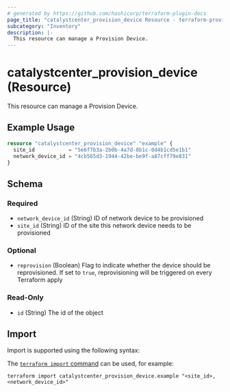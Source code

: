 ```yaml
---
# generated by https://github.com/hashicorp/terraform-plugin-docs
page_title: "catalystcenter_provision_device Resource - terraform-provider-catalystcenter"
subcategory: "Inventory"
description: |-
  This resource can manage a Provision Device.
---
```


# catalystcenter_provision_device (Resource)

This resource can manage a Provision Device.

## Example Usage

```terraform
resource "catalystcenter_provision_device" "example" {
  site_id           = "5e6f7b3a-2b0b-4a7d-8b1c-0d4b1cd5e1b1"
  network_device_id = "4cb565d3-1944-42be-be9f-a87cff79e831"
}
```

<!-- schema generated by tfplugindocs -->
## Schema

### Required

- `network_device_id` (String) ID of network device to be provisioned
- `site_id` (String) ID of the site this network device needs to be provisioned

### Optional

- `reprovision` (Boolean) Flag to indicate whether the device should be reprovisioned. If set to `true`, reprovisioning will be triggered on every Terraform apply

### Read-Only

- `id` (String) The id of the object

## Import

Import is supported using the following syntax:

The [`terraform import` command](https://developer.hashicorp.com/terraform/cli/commands/import) can be used, for example:

```shell
terraform import catalystcenter_provision_device.example "<site_id>,<network_device_id>"
```
